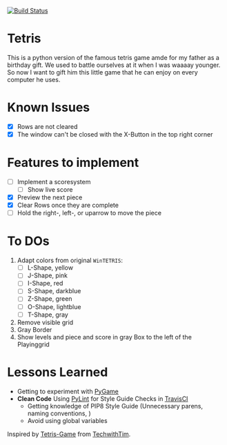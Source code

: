 [![Build Status](https://travis-ci.com/zwoefler/Tetris-Python-Game.svg?branch=master)](https://travis-ci.com/zwoefler/Tetris-Python-Game)

# Tetris
This is a python version of the famous tetris game amde for my father as a birthday gift. We used to battle ourselves at it when I was waaaay younger. So now I want to gift him this little game that he can enjoy on every computer he uses.

# Known Issues
- [X] Rows are not cleared
- [X] The window can't be closed with the X-Button in the top right corner

# Features to implement
- [ ] Implement a scoresystem
    - [ ] Show live score
- [X] Preview the next piece
- [X] Clear Rows once they are complete
- [ ] Hold the right-, left-, or uparrow to move the piece

# To DOs
1. Adapt colors from original `WinTETRIS`:
    - [ ] L-Shape, yellow
    - [ ] J-Shape, pink
    - [ ] I-Shape, red
    - [ ] S-Shape, darkblue
    - [ ] Z-Shape, green
    - [ ] O-Shape, lightblue
    - [ ] T-Shape, gray

2. Remove visible grid
3. Gray Border
4. Show levels and piece and score in gray Box to the left of the Playinggrid


# Lessons Learned
- Getting to experiment with [PyGame](https://www.pygame.org/news)
- **Clean Code** Using [PyLint](https://www.pylint.org/) for Style Guide Checks in [TravisCI](https://travis-ci.com/)
    - Getting knowledge of PIP8 Style Guide (Unnecessary parens, naming conventions, )
    - Avoid using global variables



Inspired by [Tetris-Game](https://github.com/techwithtim/Tetris-Game) from [TechwithTim](https://github.com/techwithtim).


